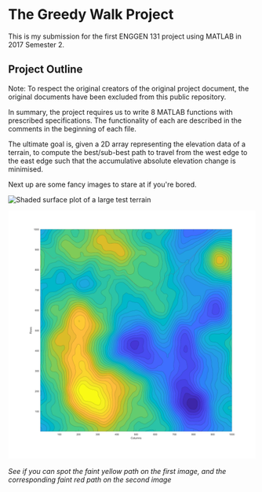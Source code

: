 # The Greedy Walk Project

This is my submission for the first ENGGEN 131 project using MATLAB in 2017 Semester 2.

## Project Outline

Note: To respect the original creators of the original project document, the original documents have been excluded from this public repository.

In summary, the project requires us to write 8 MATLAB functions with prescribed specifications. The functionality of each are described in the comments in the beginning of each file.

The ultimate goal is, given a 2D array representing the elevation data of a terrain, to compute the best/sub-best path to travel from the west edge to the east edge such that the accumulative absolute elevation change is minimised.

Next up are some fancy images to stare at if you're bored.

![Shaded surface plot of a large test terrain](Tests/TestBestPath2.png)

![Contour plot of a large test terrain](Tests/TestBestPath2-Contour.png)

*See if you can spot the faint yellow path on the first image, and the corresponding faint red path on the second image*
